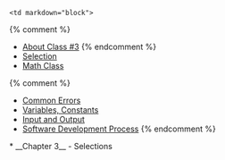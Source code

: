	<td markdown="block">
{% comment %}
* [About Class #3](slides/03/meta.html)
{% endcomment %}
* [Selection](slides/03/selection.html)
* [Math Class](slides/03/math.html)

{% comment %}
* [Common Errors](slides/03/common-errors.html)
* [Variables, Constants](slides/03/variables-constants.html)
* [Input and Output](slides/03/input-output.html)
* [Software Development Process](slides/03/process.html)
{% endcomment %}
</td>
	<td markdown="block">
* __Chapter 3__ - Selections
</td>
	<td markdown="block">
<!--
* [](assignments/.html)
-->
</td>
